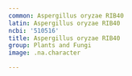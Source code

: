 ```yaml
---
common: Aspergillus oryzae RIB40
latin: Aspergillus oryzae RIB40
ncbi: '510516'
title: Aspergillus oryzae RIB40
group: Plants and Fungi
image: .na.character

---
```

